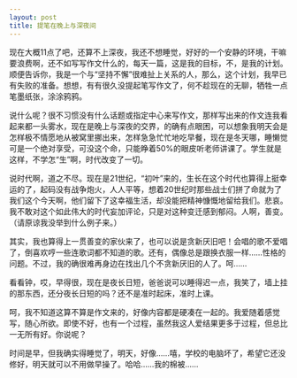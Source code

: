 ```yaml
---
layout: post
title: 提笔在晚上与深夜间
---
```


现在大概11点了吧，还算不上深夜，我还不想睡觉，好好的一个安静的环境，干嘛要浪费啊，还不如写写作文什么的，每天一篇，这是我的目标，不，是我的计划。顺便告诉你，我是一个与“坚持不懈”很难扯上关系的人，那么，这个计划，我早已有失败的准备。想想，有有很久没提起笔写作文了，何不趁现在的无聊，牺牲一点笔墨纸张，涂涂鸦鸦。
    
说什么呢？很不习惯没有什么话题或指定中心来写作文，那样写出来的作文连我看起来都一头雾水，现在是晚上与深夜的交界，的确有点眼困，可以想象我明天会是怎样极不情愿地从被窝里挪出来，怎样急急忙忙地吃早餐，现在是冬天哪，睡懒觉可是一个绝对享受，可没这个命，只能睁着50%的眼皮听老师讲课了。学生就是这样，不学怎“生”啊，时代改变了一切。
    
说时代啊，道之不尽。现在是21世纪，“初叶”来的，生长在这个时代也算得上挺幸运的了，起码没有战争炮火，人人平等，想着20世纪时那些战士们拼了命就为了我们这个今天啊，他们留下了这幸福生活，却没能把精神慷慨地留给我们。悲哀。我不敢对这个如此伟大的时代妄加评论，只是对这种变迁感到郁闷。人啊，善变。（请原谅我没举到什么例子来。）
    
其实，我也算得上一贯善变的家伙来了，也可以说是贪新厌旧吧！会唱的歌不爱唱了，倒喜欢哼一些连歌词都不知道的歌。还有，偶像总是跟换衣服一样……性格的问题。不过，我的确很难再身边在找出几个不贪新厌旧的人了。呵……
    
看看钟，哎，早得很，现在是夜长日短，爸爸说可以睡得迟一点，我笑了，墙上挂的那东西，还分夜长日短的吗？还不是准时起床，准时上课。
    
呵，我不知道这算不算是作文来的，好像内容都是硬凑在一起的。我爱随着感觉写，随心所欲。即使不好，也有一个过程，虽然我这人爱结果更多于过程，但总比一无所有好。你说呢？
    
时间是早，但我确实得睡觉了，明天，好像……嘻，学校的电脑坏了，希望它还没修好，明天就可以不用做早操了。哈哈……我的棉被……